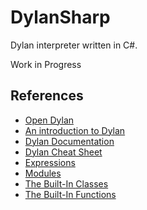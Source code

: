 # DylanSharp

Dylan interpreter written in C#.

Work in Progress

## References

- [Open Dylan](http://opendylan.org/)
- [An introduction to Dylan](http://opendylan.org/documentation/intro-dylan/index.html)
- [Dylan Documentation](http://opendylan.org/documentation/index.html)
- [Dylan Cheat Sheet](http://opendylan.org/documentation/cheatsheet.html)
- [Expressions](http://opendylan.org/books/drm/Expressions)
- [Modules](http://opendylan.org/books/drm/Modules)
- [The Built-In Classes](http://opendylan.org/books/drm/Built-In_Classes)
- [The Built-In Functions](http://opendylan.org/books/drm/Built-In_Functions)

